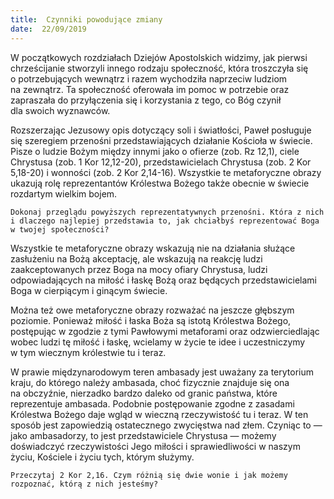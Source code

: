 ```yaml
---
title:  Czynniki powodujące zmiany
date:  22/09/2019
---
```


W początkowych rozdziałach Dziejów Apostolskich widzimy, jak pierwsi chrześcijanie stworzyli innego rodzaju społeczność, która troszczyła się o potrzebujących wewnątrz i razem wychodziła naprzeciw ludziom na zewnątrz. Ta społeczność oferowała im pomoc w potrzebie oraz zapraszała do przyłączenia się i korzystania z tego, co Bóg czynił dla swoich wyznawców.

Rozszerzając Jezusowy opis dotyczący soli i światłości, Paweł posługuje się szeregiem przenośni przedstawiających działanie Kościoła w świecie. Pisze o ludzie Bożym między innymi jako o ofierze (zob. Rz 12,1), ciele Chrystusa (zob. 1 Kor 12,12-20), przedstawicielach Chrystusa (zob. 2 Kor 5,18-20) i wonności (zob. 2 Kor 2,14-16). Wszystkie te metaforyczne obrazy ukazują rolę reprezentantów Królestwa Bożego także obecnie w świecie rozdartym wielkim bojem.

`Dokonaj przeglądu powyższych reprezentatywnych przenośni. Która z nich i dlaczego najlepiej przedstawia to, jak chciałbyś reprezentować Boga w twojej społeczności?`

Wszystkie te metaforyczne obrazy wskazują nie na działania służące zasłużeniu na Bożą akceptację, ale wskazują na reakcję ludzi zaakceptowanych przez Boga na mocy ofiary Chrystusa, ludzi odpowiadających na miłość i łaskę Bożą oraz będących przedstawicielami Boga w cierpiącym i ginącym świecie.

Można też owe metaforyczne obrazy rozważać na jeszcze głębszym poziomie. Ponieważ miłość i łaska Boża są istotą Królestwa Bożego, postępując w zgodzie z tymi Pawłowymi metaforami oraz odzwierciedlając wobec ludzi tę miłość i łaskę, wcielamy w życie te idee i uczestniczymy w tym wiecznym królestwie tu i teraz.

W prawie międzynarodowym teren ambasady jest uważany za terytorium kraju, do którego należy ambasada, choć fizycznie znajduje się ona na obczyźnie, nierzadko bardzo daleko od granic państwa, które reprezentuje ambasada. Podobnie postępowanie zgodne z zasadami Królestwa Bożego daje wgląd w wieczną rzeczywistość tu i teraz. W ten sposób jest zapowiedzią ostatecznego zwycięstwa nad złem. Czyniąc to — jako ambasadorzy, to jest przedstawiciele Chrystusa — możemy doświadczyć rzeczywistości Jego miłości i sprawiedliwości w naszym życiu, Kościele i życiu tych, którym służymy.

`Przeczytaj 2 Kor 2,16. Czym różnią się dwie wonie i jak możemy rozpoznać, którą z nich jesteśmy?`